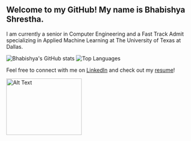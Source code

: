 ## Welcome to my GitHub! My name is Bhabishya Shrestha.

I am currently a senior in Computer Engineering and a Fast Track Admit specializing in Applied Machine Learning at The University of Texas at Dallas.
   
![Bhabishya's GitHub stats](https://github-readme-stats.vercel.app/api?username=bhabishya-shrestha&show_icons=true&theme=dark&show=reviews,prs_merged,prs_merged_percentage&hide=stars,issues)         ![Top Languages](https://github-readme-stats.vercel.app/api/top-langs/?username=bhabishya-shrestha&layout=donut&size_weight=0.5&count_weight=0.5&theme=dark)

Feel free to connect with me on [LinkedIn](https://www.linkedin.com/in/shrestha-bhabishya/) and check out my [resume](https://www.linkedin.com/in/shrestha-bhabishya/overlay/1705616787704/single-media-viewer/?profileId=ACoAADTuBEMB8XPGOdGrJHJKxsgnheNFTH0mxlA)!



<img alt="Alt Text" src="https://media1.tenor.com/images/fb1ad27e285a72570552116d35164eab/tenor.gif?itemid=17125617" width="200" height="150">



